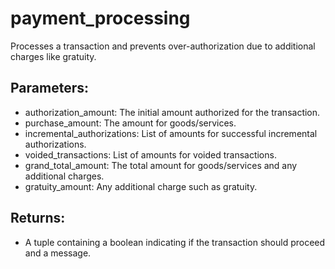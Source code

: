 # payment_processing
Processes a transaction and prevents over-authorization due to additional charges like gratuity.

## Parameters:
- authorization_amount: The initial amount authorized for the transaction.
- purchase_amount: The amount for goods/services.
- incremental_authorizations: List of amounts for successful incremental authorizations.
- voided_transactions: List of amounts for voided transactions.
- grand_total_amount: The total amount for goods/services and any additional charges.
- gratuity_amount: Any additional charge such as gratuity.

## Returns:
- A tuple containing a boolean indicating if the transaction should proceed and a message.
    